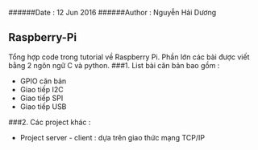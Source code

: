 ######Date : 12 Jun 2016
######Author : Nguyễn Hải Dương
## Raspberry-Pi
Tổng hợp code trong tutorial về Raspberry Pi. Phần lớn các bài được viết bằng 2 ngôn ngữ C và python.
###1. List bài căn bản bao gồm :
  -   GPIO căn bản
  -   Giao tiếp I2C
  -   Giao tiếp SPI
  -   Giao tiếp USB

###2. Các project khác :
  -   Project server - client : dựa trên giao thức mạng TCP/IP
